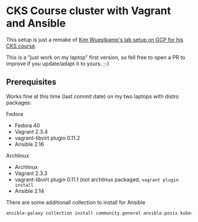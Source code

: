 # CKS Course cluster with Vagrant and Ansible

This setup is just a remake of [Kim Wuestkamp's lab setup on GCP for his CKS course](https://github.com/killer-sh/cks-course-environment).

This is a "just work on my laptop" first version, so fell free to open a PR to
improve if you update/adapt it to yours. ;-)

## Prerequisites

Works fine at this time (last commit date) on my two laptops with distro packages:

Fedora

* Fedora 40
* Vagrant 2.3.4
* vagrant-libvirt plugin 0.11.2
* Ansible 2.16

Archlinux

* Archlinux
* Vagrant 2.3.3
* vagrant-libvirt plugin 0.11.1 (not archlinux packaged, `vagrant plugin install`
* Ansible 2.14

There are some additionall collection to install for Ansible

```sh
ansible-galaxy collection install community.general ansible.posix kubernetes.core
```
